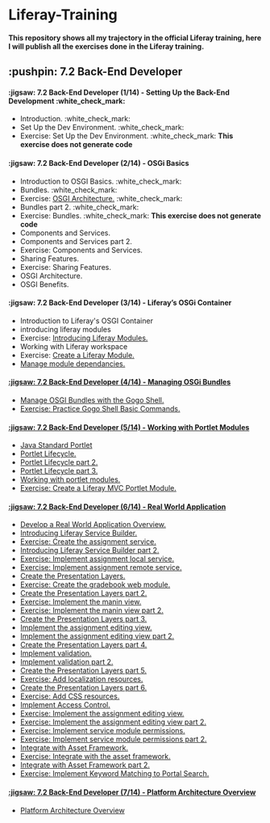 # Liferay-Training
#### This repository shows all my trajectory in the official Liferay training, here I will publish all the exercises done in the Liferay training.
<div>
   <h2>:pushpin: 7.2 Back-End Developer</h2>
   <div>
      <h4>:jigsaw:  7.2 Back-End Developer (1/14) - Setting Up the Back-End Development :white_check_mark:</h4>
      <ul>
         <li>Introduction. :white_check_mark:</li>
         <li>Set Up the Dev Environment. :white_check_mark:</li>
         <li>Exercise: Set Up the Dev Environment. :white_check_mark: <strong>This exercise does not generate code</strong></li>
      </ul>
   </div>
   <div>
      <h4>:jigsaw:  7.2 Back-End Developer (2/14) - OSGi Basics</h4>
      <ul>
         <li>Introduction to OSGI Basics. :white_check_mark:</li>
         <li>Bundles. :white_check_mark:</li>
         <li>Exercise: <a href="https://github.com/JesusRuescas/Liferay-Training/tree/main/hello-osgi">OSGI Architecture.</a> :white_check_mark: </li>
         <li>Bundles part 2. :white_check_mark:</li>
         <li>Exercise: Bundles. :white_check_mark: <strong>This exercise does not generate code</strong></li>
         <li>Components and Services.</li>
         <li>Components and Services part 2.</li>
         <li>Exercise: Components and Services.</li>
         <li>Sharing Features.</li>
         <li>Exercise: Sharing Features.</li>
         <li>OSGI Architecture.</li>
         <li>OSGI Benefits.</li>
      </ul>
   </div>
   <div>
      <h4>:jigsaw:  7.2 Back-End Developer (3/14) - Liferay’s OSGi Container</h4>
      <ul>
         <li>Introduction to Liferay's OSGI Container</li>
         <li>introducing liferay modules</li>
         <li>Exercise: <a href="">Introducing Liferay Modules.</a></li>
         <li>Working with Liferay workspace</li>
         <li>Exercise: <a href="">Create a Liferay Module.</li>
         <li>Manage module dependancies.</li>
      </ul>
   </div>
   <div>
      <h4>:jigsaw:  7.2 Back-End Developer (4/14) - Managing OSGi Bundles</h4>
     <ul>
         <li>Manage OSGI Bundles with the Gogo Shell.</li>
         <li>Exercise: <a href="">Practice Gogo Shell Basic Commands.</li>
      </ul>
   </div>
    <div>
      <h4>:jigsaw:  7.2 Back-End Developer (5/14) - Working with Portlet Modules</h4>
      <ul>
         <li>Java Standard Portlet</li>
         <li>Portlet Lifecycle.</li>
         <li>Portlet Lifecycle part 2.</li>
         <li>Portlet Lifecycle part 3.</li>
         <li>Working with portlet modules.</li>
         <li>Exercise: <a href="">Create a Liferay MVC Portlet Module.</li>
      </ul>
   </div>
   <div>
      <h4>:jigsaw:  7.2 Back-End Developer (6/14) - Real World Application</h4>
      <ul>
         <li>Develop a Real World Application Overview.</li>
         <li>Introducing Liferay Service Builder.</li>
         <li>Exercise: <a href="">Create the assignment service.</li>
         <li>Introducing Liferay Service Builder part 2.</li>
         <li>Exercise: <a href="">Implement assignment local service.</li>
         <li>Exercise: <a href="">Implement assignment remote service.</li>
         <li>Create the Presentation Layers.</li>
         <li>Exercise: <a href="">Create the gradebook web module.</li>
         <li>Create the Presentation Layers part 2.</li>
         <li>Exercise: <a href="">Implement the manin view.</li>
         <li>Exercise: <a href="">Implement the manin view part 2.</li>
         <li>Create the Presentation Layers part 3.</li>
         <li>Implement the assignment editing view.</li>
         <li>Implement the assignment editing view part 2.</li>
         <li>Create the Presentation Layers part 4.</li>
         <li>Implement validation.</li>
         <li>Implement validation part 2.</li>
         <li>Create the Presentation Layers part 5.</li>
         <li>Exercise: <a href="">Add localization resources.</li>
         <li>Create the Presentation Layers part 6.</li>
         <li>Exercise: <a href="">Add CSS resources.</li>
         <li>Implement Access Control.</li>
         <li>Exercise: <a href="">Implement the assignment editing view.</li>
         <li>Exercise: <a href="">Implement the assignment editing view part 2.</li>
         <li>Exercise: <a href="">Implement service module permissions.</li>
         <li>Exercise: <a href="">Implement service module permissions part 2.</li>
         <li>Integrate with Asset Framework.</li>
         <li>Exercise: <a href="">Integrate with the asset framework.</li>
         <li>Integrate with Asset Framework part 2.</li>
         <li>Exercise: <a href="">Implement Keyword Matching to Portal Search.</li>
      </ul>
   </div>
       <div>
      <h4>:jigsaw:  7.2 Back-End Developer (7/14) - Platform Architecture Overview</h4>
      <ul>
         <li>Platform Architecture Overview</li>
      </ul>
   </div>
</div>

